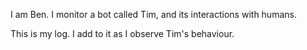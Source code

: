 I am Ben. I monitor a bot called Tim, and its interactions with humans. 

This is my log. I add to it as I observe Tim's behaviour.
